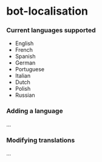 # bot-localisation

### Current languages supported
- English
- French
- Spanish
- German
- Portuguese
- Italian
- Dutch
- Polish
- Russian

### Adding a language
...

### Modifying translations
...
